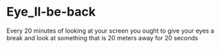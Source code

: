 # Eye_ll-be-back
Every 20 minutes of looking at your screen you ought to give your eyes a break and look at something that is 20 meters away for 20 seconds
